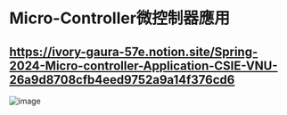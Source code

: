 # Micro-Controller微控制器應用

## https://ivory-gaura-57e.notion.site/Spring-2024-Micro-controller-Application-CSIE-VNU-26a9d8708cfb4eed9752a9a14f376cd6

![image](https://github.com/Ming13012/Micro-Controller_2024/assets/164719728/94ac8f3f-c301-44c3-8e81-418f08b9b4c5)


